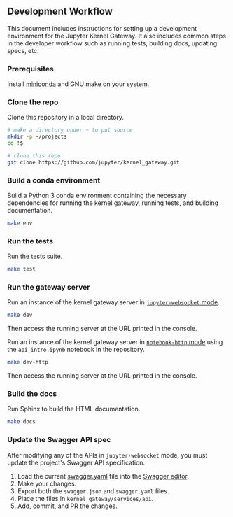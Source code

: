 ## Development Workflow

This document includes instructions for setting up a development environment
for the Jupyter Kernel Gateway. It also includes common steps in the developer
workflow such as running tests, building docs, updating specs, etc.

### Prerequisites

Install [miniconda](https://conda.io/miniconda.html) and GNU make on your system.

### Clone the repo

Clone this repository in a local directory.

```bash
# make a directory under ~ to put source
mkdir -p ~/projects
cd !$

# clone this repo
git clone https://github.com/jupyter/kernel_gateway.git
```

### Build a conda environment

Build a Python 3 conda environment containing the necessary dependencies for
running the kernel gateway, running tests, and building documentation.

```bash
make env
```

### Run the tests

Run the tests suite.

```bash
make test
```

### Run the gateway server

Run an instance of the kernel gateway server in [`jupyter-websocket` mode](websocket-mode).

```bash
make dev
```

Then access the running server at the URL printed in the console.

Run an instance of the kernel gateway server in [`notebook-http` mode](http-mode) using the `api_intro.ipynb` notebook in the repository.

```bash
make dev-http
```

Then access the running server at the URL printed in the console.

### Build the docs

Run Sphinx to build the HTML documentation.

```bash
make docs
```

### Update the Swagger API spec

After modifying any of the APIs in `jupyter-websocket` mode, you must update the project's Swagger API specification.

1. Load the current
[swagger.yaml](https://github.com/jupyter/kernel_gateway/blob/master/kernel_gateway/services/api/swagger.yaml) file into the [Swagger editor](http://editor.swagger.io/#/).
2. Make your changes.
3. Export both the `swagger.json` and `swagger.yaml` files.
4. Place the files in `kernel_gateway/services/api`.
5. Add, commit, and PR the changes.
